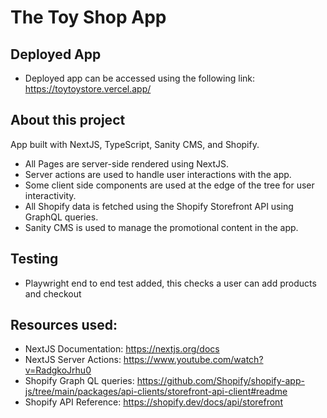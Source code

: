 # The Toy Shop App

## Deployed App
* Deployed app can be accessed using the following link:
https://toytoystore.vercel.app/


## About this project
App built with NextJS, TypeScript, Sanity CMS, and Shopify.

*  All Pages are server-side rendered using NextJS.
*  Server actions are used to handle user interactions with the app.
*  Some client side components are used at the edge of the tree for user interactivity.
*  All Shopify data is fetched using the Shopify Storefront API using GraphQL queries.
*  Sanity CMS is used to manage the promotional content in the app.

## Testing

* Playwright end to end test added, this checks a user can add products and checkout 

## Resources used:
* NextJS Documentation: https://nextjs.org/docs
* NextJS Server Actions: https://www.youtube.com/watch?v=RadgkoJrhu0
* Shopify Graph QL queries: https://github.com/Shopify/shopify-app-js/tree/main/packages/api-clients/storefront-api-client#readme
* Shopify API Reference: https://shopify.dev/docs/api/storefront




